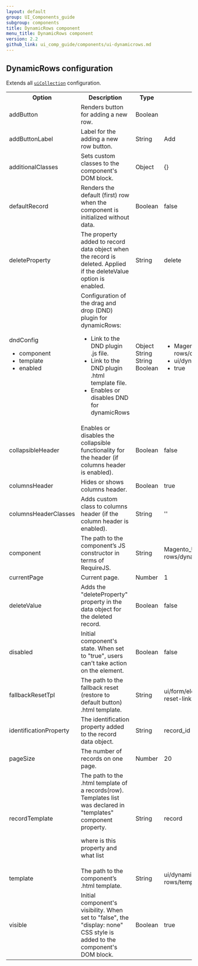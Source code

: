 ```yaml
---
layout: default
group: UI_Components_guide
subgroup: components
title: DynamicRows component
menu_title: DynamicRows component
version: 2.2
github_link: ui_comp_guide/components/ui-dynamicrows.md
---
```


## DynamicRows configuration

Extends all [`uiCollection`]({{page.baseurl}}ui_comp_guide/concepts/ui_comp_uicollection_concept.html) configuration.

<table>
  <tr>
    <th>Option </th>
    <th>Description</th>
    <th>Type</th>
    <th>Default</th>
  </tr>
  <tr>
    <td>addButton</td>
    <td>Renders button for adding a new row.</td>
    <td>Boolean</td>
    <td></td>
  </tr>
  <tr>
    <td>addButtonLabel</td>
    <td>Label for the adding a new row button.</td>
    <td>String</td>
    <td>Add</td>
  </tr>
  <tr>
    <td>additionalClasses</td>
    <td>Sets custom classes to the component's DOM block.</td>
    <td>Object</td>
    <td>{}</td>
  </tr>
  <tr>
    <td>defaultRecord</td>
    <td>Renders the default (first) row when the component is initialized without data.</td>
    <td>Boolean</td>
    <td>false</td>
  </tr>
  <tr>
    <td>deleteProperty</td>
    <td>The property added to record data object when the record is deleted. Applied if the deleteValue option is enabled.</td>
    <td>String</td>
    <td>delete</td>
  </tr>
  <tr>
    <td>dndConfig
<ul>
<li>component</li>
<li>template</li>
<li>enabled</li>
</ul>
    <td>Configuration of the drag and drop (DND) plugin for dynamicRows:
<ul>
<li>Link to the DND plugin .js file.</li>
<li>Link to the DND plugin .html template file.</li>
<li>Enables or disables DND for dynamicRows</td>
    <td>Object<br>String<br>String<br>Boolean</li>
    <td><ul><li>Magento_Ui/js/dynamic-rows/dnd</li><li>ui/dynamic-rows/cells/dnd</li><li>true</li>
  </tr>
  <tr>
    <td>collapsibleHeader</td>
    <td>Enables or disables the collapsible functionality for the header (if columns header is enabled).</td>
    <td>Boolean</td>
    <td>false</td>
  </tr>
  <tr>
    <td>columnsHeader</td>
    <td>Hides or shows columns header.</td>
    <td>Boolean</td>
    <td>true</td>
  </tr>
  <tr>
    <td>columnsHeaderClasses</td>
    <td>Adds custom class to columns header (if the column header is enabled).</td>
    <td>String</td>
    <td>''</td>
  </tr>
  <tr>
    <td>component</td>
    <td>The path to the component’s JS constructor in terms of RequireJS.</td>
    <td>String</td>
    <td>Magento_Ui/js/dynamic-rows/dynamic-rows</td>
  </tr>
  <tr>
    <td>currentPage</td>
    <td>Current page.</td>
    <td>Number</td>
    <td>1</td>
  </tr>
  <tr>
    <td>deleteValue</td>
    <td>Adds the "deleteProperty" property in the data object for the deleted record.</td>
    <td>Boolean</td>
    <td>false</td>
  </tr>
  <tr>
    <td>disabled</td>
    <td>	
Initial component's state. When set to "true", users can't take action on the element.</td>
    <td>Boolean</td>
    <td>false</td>
  </tr>
  <tr>
    <td>fallbackResetTpl</td>
    <td>The path to the fallback reset (restore to default button) .html template.</td>
    <td>String</td>
    <td>ui/form/element/helper/fallback-reset-link</td>
  </tr>
  <tr>
    <td>identificationProperty</td>
    <td>The identification property added to the record data object.</td>
    <td>String</td>
    <td>record_id</td>
  </tr>
  <tr>
    <td>pageSize</td>
    <td>The number of records on one page.</td>
    <td>Number</td>
    <td>20</td>
  </tr>
  <tr>
    <td>recordTemplate</td>
    <td>The path to the .html template of a records(row). Templates list was declared in "templates" component property. <p class="q">where is this property and what list</p></td>
    <td>String</td>
    <td>record</td>
  </tr>
  <tr>
    <td>template</td>
    <td>The path to the component’s .html template.</td>
    <td>String</td>
    <td>ui/dynamic-rows/templates/default</td>
  </tr>
  <tr>
    <td>visible</td>
    <td>Initial component's visibility. When set to "false", the "display: none" CSS style is added to the component's DOM block.</td>
    <td>Boolean</td>
    <td>true</td>
  </tr>
</table>